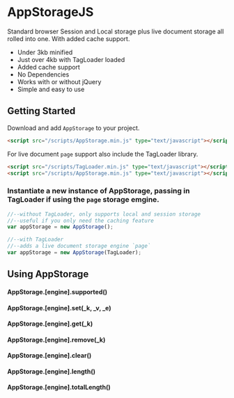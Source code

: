 # AppStorageJS

Standard browser Session and Local storage plus live document storage all rolled into one. With added cache support.

* Under 3kb minified
* Just over 4kb with TagLoader loaded
* Added cache support
* No Dependencies
* Works with or without jQuery
* Simple and easy to use

## Getting Started
Download and add `AppStorage` to your project.

```html
<script src="/scripts/AppStorage.min.js" type="text/javascript"></script>
```

For live document `page` support also include the TagLoader library.

```html
<script src="/scripts/TagLoader.min.js" type="text/javascript"></script>
<script src="/scripts/AppStorage.min.js" type="text/javascript"></script>
```

### Instantiate a new instance of AppStorage, passing in TagLoader if using the `page` storage emgine.

```javascript
//--without TagLoader, only supports local and session storage
//--useful if you only need the caching feature
var appStorage = new AppStorage();

//--with TagLoader
//--adds a live document storage engine `page`
var appStorage = new AppStorage(TagLoader);
```

## Using AppStorage

#### AppStorage.[engine].supported()

#### AppStorage.[engine].set(_k, _v, _e)

#### AppStorage.[engine].get(_k)

#### AppStorage.[engine].remove(_k)

#### AppStorage.[engine].clear()

#### AppStorage.[engine].length()

#### AppStorage.[engine].totalLength()